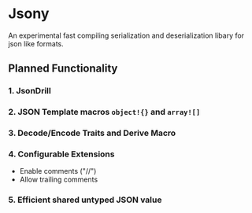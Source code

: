 # Jsony

An experimental fast compiling serialization and deserialization libary for json like formats.






## Planned Functionality

### 1. JsonDrill

### 2. JSON Template macros `object!{}` and `array![]`

### 3. Decode/Encode Traits and Derive Macro

### 4. Configurable Extensions

- Enable comments ("//")
- Allow trailing comments

### 5. Efficient shared untyped JSON value
